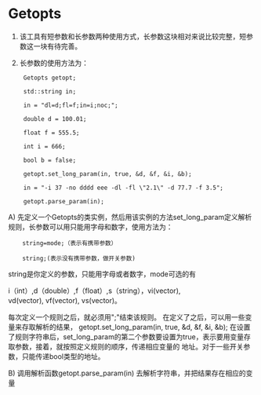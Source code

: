 # Getopts
1. 该工具有短参数和长参数两种使用方式，长参数这块相对来说比较完整，短参数这一块有待完善。
2. 长参数的使用方法为：

        Getopts getopt;

      	std::string in;
      	
      	in = "dl=d;fl=f;in=i;noc;";
      	
      	double d = 100.01;
      	
      	float f = 555.5;
      	
      	int i = 666;
      	
      	bool b = false;
      	
      	getopt.set_long_param(in, true, &d, &f, &i, &b);
      	
      	in = "-i 37 -no dddd eee -dl -fl \"2.1\" -d 77.7 -f 3.5";
      	
      	getopt.parse_param(in);
  A) 先定义一个Getopts的类实例，然后用该实例的方法set_long_param定义解析规则，长参数可以用只能用字母和数字，使用方法为：
  
        string=mode;（表示有携带参数）
        
        string;(表示没有携带参数，做开关参数)
        
  string是你定义的参数，只能用字母或者数字，mode可选的有
  
  i（int）,d（double）,f（float）,s（string），vi(vector<int>),         
  vd(vector<double>), vf(vector<float>), vs(vector<string>)。
  
  每次定义一个规则之后，就必须用";"结束该规则。  在定义了之后，可以用一些变量来存取解析的结果，
  getopt.set_long_param(in, true, &d, &f, &i, &b);
  在设置了规则字符串后，set_long_param的第二个参数要设置为true，表示要用变量存取参数，接着，就按照定义规则的顺序，传递相应变量的   地址。对于一些开关参数，只能传递bool类型的地址。
  
  B) 调用解析函数getopt.parse_param(in) 去解析字符串，并把结果存在相应的变量
